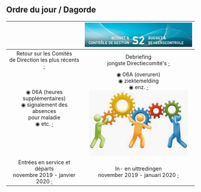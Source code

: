 <link rel="stylesheet" href="S2.css">
<link rel="stylesheet" href="foghorn2.css">

## Ordre du jour / Dagorde

| &nbsp; | ![](header.jpg) |
| :---: | :---: |
|  Retour sur les Comités<br>de Direction les plus récents [&middot;]() | Debriefing<br>jongste Directiecomité's [&middot;]() |
| &#x25C9; 06A (heures supplémentaires)<br>&#x25C9; signalement des absences<br>pour maladie<br>&#x25C9; etc. [&middot;]()<br>&nbsp;<br>&nbsp; | &#x25C9; 06A (overuren)<br>&#x25C9; ziektemelding<br>&#x25C9; enz. [&middot;]()<br>![](HR-pict.png) |
| Entrées en service et départs<br>novembre 2019 - janvier 2020 [&middot;]() | In- en uittredingen<br>november 2019 - januari 2020 [&middot;]() |

&nbsp;

